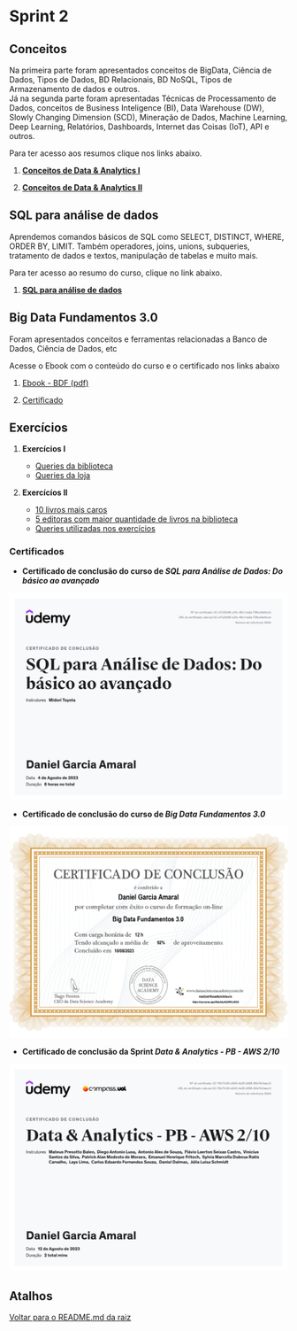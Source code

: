 # Sprint 2

## Conceitos

Na primeira parte foram apresentados conceitos de BigData, Ciência de Dados, Tipos de Dados, BD Relacionais, BD NoSQL, Tipos de Armazenamento de dados e outros.\
Já na segunda parte foram apresentadas Técnicas de Processamento de Dados, conceitos de Business Inteligence (BI), Data Warehouse (DW), Slowly Changing Dimension (SCD), Mineração de Dados, Machine Learning, Deep Learning, Relatórios, Dashboards, Internet das Coisas (IoT), API e outros.

Para ter acesso aos resumos clique nos links abaixo.

1. [**Conceitos de Data & Analytics I**](/Sprint%202/1_Conceitos/Conceitos%201.md)

2. [**Conceitos de Data & Analytics II**](/Sprint%202/1_Conceitos/Conceitos%202.md)

## SQL para análise de dados

Aprendemos comandos básicos de SQL como SELECT, DISTINCT, WHERE, ORDER BY, LIMIT. Também operadores, joins, unions, subqueries, tratamento de dados e textos, manipulação de tabelas e muito mais.

Para ter acesso ao resumo do curso, clique no link abaixo.

1. [**SQL para análise de dados**](/Sprint%202/2_Sql%20para%20analise%20de%20dados/Resumo.md)

## Big Data Fundamentos 3.0

Foram apresentados conceitos e ferramentas relacionadas a Banco de Dados, Ciência de Dados, etc

Acesse o Ebook com o conteúdo do curso e o certificado nos links abaixo

1. [Ebook - BDF (pdf)](/Sprint%202/3_bigdatafundamentos/Ebook-BDFV3.pdf)

2. [Certificado](/Sprint%202/certificados/certificate-big-data-fundamentos.jpg)

## Exercícios

1. **Exercícios I**

    - [Queries da biblioteca](/Sprint%202/4_exercicios/Exercicios1/biblioteca.md)
    - [Queries da loja](/Sprint%202/4_exercicios/Exercicios1/loja.md)
    

2. **Exercícíos II**

    - [10 livros mais caros](/Sprint%202/4_exercicios/Exercicios2/arquivo1.csv)
    - [5 editoras com maior quantidade de livros na biblioteca](/Sprint%202/4_exercicios/Exercicios2/arquivo2.csv)
    - [Queries utilizadas nos exercícios](/Sprint%202/4_exercicios/Exercicios2/queries.txt)

### Certificados

* **Certificado de conclusão do curso de *SQL para Análise de Dados: Do básico ao avançado*** 

![SQL para Análise de Dados: Do básico ao avançado](/Sprint%202/certificados/sql_para_analise_de_dados.jpg)

* **Certificado de conclusão do curso de *Big Data Fundamentos 3.0*** 

![Big Data Fundamentos 3.0](/Sprint%202/certificados/certificate-big-data-fundamentos.jpg)

* **Certificado de conclusão da Sprint *Data & Analytics - PB - AWS 2/10*** 

![Data & Analytics - PB - AWS 2/10](/Sprint%202/certificados/sprint2.jpg)

## Atalhos
[Voltar para o README.md da raiz](/README.md)